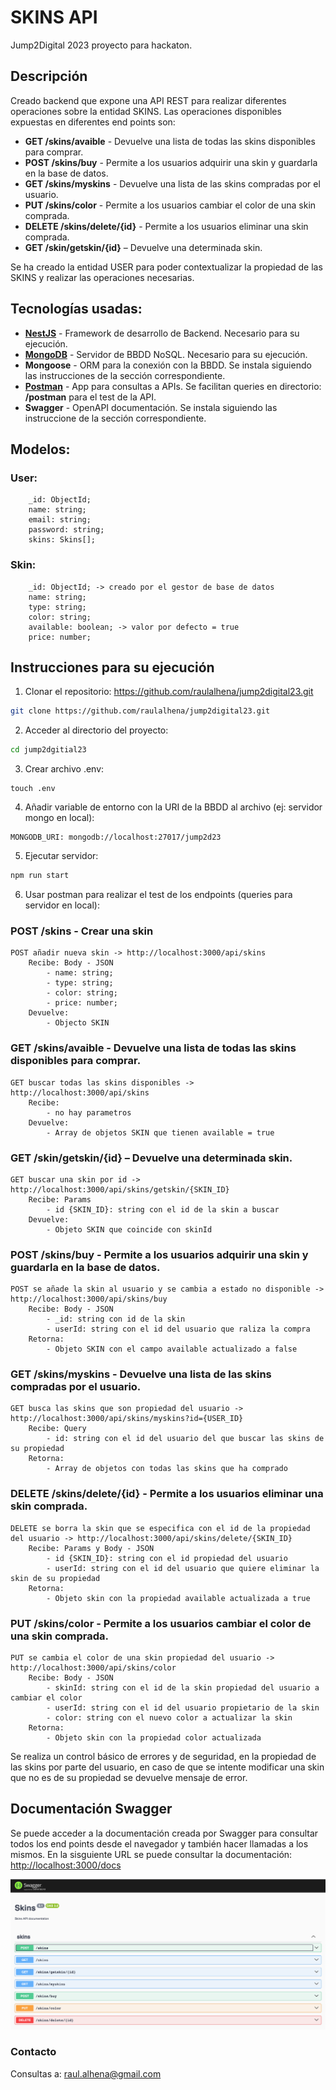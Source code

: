 # SKINS API

Jump2Digital 2023 proyecto para hackaton.

## Descripción

Creado backend que expone una API REST para realizar diferentes operaciones sobre la entidad SKINS. Las operaciones disponibles expuestas en diferentes end points son: 

- **GET /skins/avaible** - Devuelve una lista de todas las skins disponibles para comprar.
- **POST /skins/buy** - Permite a los usuarios adquirir una skin y guardarla en la base de datos.
- **GET /skins/myskins** - Devuelve una lista de las skins compradas por el usuario.
- **PUT /skins/color** - Permite a los usuarios cambiar el color de una skin comprada.
- **DELETE /skins/delete/{id}** - Permite a los usuarios eliminar una skin comprada.
- **GET /skin/getskin/{id}** – Devuelve una determinada skin. 

Se ha creado la entidad USER para poder contextualizar la propiedad de las SKINS y realizar las operaciones necesarias.

## Tecnologías usadas:

- **[NestJS](https://docs.nestjs.com/first-steps)** - Framework de desarrollo de Backend. Necesario para su ejecución.
- **[MongoDB](https://www.mongodb.com/try/download/community)** - Servidor de BBDD NoSQL. Necesario para su ejecución.
- **Mongoose** - ORM para la conexión con la BBDD. Se instala siguiendo las instrucciones de la sección correspondiente.
- **[Postman](https://www.postman.com/downloads/)** - App para consultas a APIs. Se facilitan queries en directorio: __/postman__ para el test de la API.
- **Swagger** - OpenAPI documentación. Se instala siguiendo las instruccione de la sección correspondiente.

## Modelos:


### User:

```JS
    _id: ObjectId;
    name: string;
    email: string;
    password: string;
    skins: Skins[];
```

### Skin:

```JS
    _id: ObjectId; -> creado por el gestor de base de datos
    name: string;
    type: string;
    color: string;
    available: boolean; -> valor por defecto = true
    price: number;
```

## Instrucciones para su ejecución

1. Clonar el repositorio: https://github.com/raulalhena/jump2digital23.git

```bash
git clone https://github.com/raulalhena/jump2digital23.git
```

2. Acceder al directorio del proyecto:

```bash
cd jump2dgitial23
```

3. Crear archivo .env:

```shell
touch .env
```

4. Añadir variable de entorno con la URI de la BBDD al archivo (ej: servidor mongo en local):

```.env
MONGODB_URI: mongodb://localhost:27017/jump2d23
```

5. Ejecutar servidor:

```bash
npm run start
```

6. Usar postman para realizar el test de los endpoints (queries para servidor en local):

### **POST /skins** - Crear una skin

```JS
POST añadir nueva skin -> http://localhost:3000/api/skins
    Recibe: Body - JSON
        - name: string;
        - type: string;
        - color: string;
        - price: number;
    Devuelve:
        - Objecto SKIN
```

### **GET /skins/avaible** - Devuelve una lista de todas las skins disponibles para comprar.

```JS
GET buscar todas las skins disponibles -> http://localhost:3000/api/skins
    Recibe: 
        - no hay parametros
    Devuelve:
        - Array de objetos SKIN que tienen available = true
```

### **GET /skin/getskin/{id}** – Devuelve una determinada skin.

```JS
GET buscar una skin por id -> http://localhost:3000/api/skins/getskin/{SKIN_ID}
    Recibe: Params
        - id {SKIN_ID}: string con el id de la skin a buscar
    Devuelve:
        - Objeto SKIN que coincide con skinId
```

### **POST /skins/buy** - Permite a los usuarios adquirir una skin y guardarla en la base de datos.

```JS
POST se añade la skin al usuario y se cambia a estado no disponible -> http://localhost:3000/api/skins/buy
    Recibe: Body - JSON
        - _id: string con id de la skin
        - userId: string con el id del usuario que raliza la compra
    Retorna:
        - Objeto SKIN con el campo available actualizado a false
```

### **GET /skins/myskins** - Devuelve una lista de las skins compradas por el usuario.

```JS
GET busca las skins que son propiedad del usuario -> http://localhost:3000/api/skins/myskins?id={USER_ID}
    Recibe: Query
        - id: string con el id del usuario del que buscar las skins de su propiedad
    Retorna:
        - Array de objetos con todas las skins que ha comprado
```

### **DELETE /skins/delete/{id}** - Permite a los usuarios eliminar una skin comprada.

```JS
DELETE se borra la skin que se especifica con el id de la propiedad del usuario -> http://localhost:3000/api/skins/delete/{SKIN_ID}
    Recibe: Params y Body - JSON
        - id {SKIN_ID}: string con el id propiedad del usuario
        - userId: string con el id del usuario que quiere eliminar la skin de su propiedad
    Retorna:
        - Objeto skin con la propiedad available actualizada a true
```

### **PUT /skins/color** - Permite a los usuarios cambiar el color de una skin comprada.

```JS
PUT se cambia el color de una skin propiedad del usuario -> http://localhost:3000/api/skins/color
    Recibe: Body - JSON
        - skinId: string con el id de la skin propiedad del usuario a cambiar el color
        - userId: string con el id del usuario propietario de la skin
        - color: string con el nuevo color a actualizar la skin
    Retorna:
        - Objeto skin con la propiedad color actualizada
```

Se realiza un control básico de errores y de seguridad, en la propiedad de las skins por parte del usuario, en caso de que se intente modificar una skin que no es de su propiedad se devuelve mensaje de error.


## Documentación Swagger 

Se puede acceder a la documentación creada por Swagger para consultar todos los end points desde el navegador y también hacer llamadas a los mismos. En la sisguiente URL se puede consultar la documentación: [http://localhost:3000/docs](http://localhost:3000/docs)

![Swagger Docs](./docs/swagger.png)


### Contacto

Consultas a: raul.alhena@gmail.com